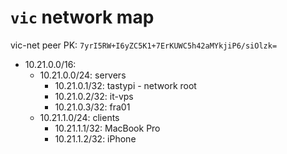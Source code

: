 # `vic` network map

vic-net peer PK: `7yrI5RW+I6yZC5K1+7ErKUWC5h42aMYkjiP6/siOlzk=`

- 10.21.0.0/16:
  - 10.21.0.0/24: servers
    - 10.21.0.1/32: tastypi - network root
    - 10.21.0.2/32: it-vps
    - 10.21.0.3/32: fra01
  - 10.21.1.0/24: clients
    - 10.21.1.1/32: MacBook Pro
    - 10.21.1.2/32: iPhone
